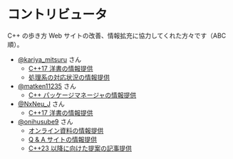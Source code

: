 # コントリビュータ

C++ の歩き方 Web サイトの改善、情報拡充に協力してくれた方々です（ABC 順）。

<!-- ABC 順-->

- [@kariya_mitsuru](https://twitter.com/kariya_mitsuru) さん
    - [C++17 洋書の情報提供](https://github.com/cppmap/cppmap.docs/issues/6)
    - [処理系の対応状況の情報提供](https://github.com/cppmap/cppmap.docs/pull/7)
- [@matken11235](https://twitter.com/matken11235) さん
    - [C++ パッケージマネージャの情報提供](https://github.com/cppmap/cppmap.docs/pull/2)
- [@NxNeu_J](https://twitter.com/NxNeu_J) さん
    - [C++17 洋書の情報提供](https://github.com/cppmap/cppmap.docs/issues/5)
- [@onihusube9](https://twitter.com/onihusube9) さん
    - [オンライン資料の情報提供](https://github.com/cppmap/cppmap.docs/pull/1)
    - [Q & A サイトの情報提供](https://twitter.com/onihusube9/status/1103168500703485952)
    - [C++23 以降に向けた提案の記事提供](https://github.com/cppmap/cppmap.docs/pull/4)
